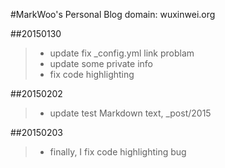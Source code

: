 #MarkWoo's Personal Blog
domain: wuxinwei.org

##20150130
>* update fix _config.yml link problam
>* update some private info
>* fix code highlighting

##20150202
>* update test Markdown text, _post/2015

##20150203
>* finally, I fix code highlighting bug
